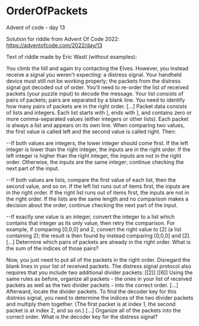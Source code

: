 # OrderOfPackets
Advent of code - day 13

Solution for riddle from Advent Of Code 2022: https://adventofcode.com/2022/day/13

Text of riddle made by Eric Wastl (without examples):

You climb the hill and again try contacting the Elves. However, you instead receive a signal you weren't expecting: a distress signal.
Your handheld device must still not be working properly; the packets from the distress signal got decoded out of order. You'll need to re-order the list of received packets (your puzzle input) to decode the message.
Your list consists of pairs of packets; pairs are separated by a blank line. You need to identify how many pairs of packets are in the right order. [...]
Packet data consists of lists and integers. Each list starts with [, ends with ], and contains zero or more comma-separated values (either integers or other lists). Each packet is always a list and appears on its own line.
When comparing two values, the first value is called left and the second value is called right. Then:

--If both values are integers, the lower integer should come first. If the left integer is lower than the right integer, the inputs are in the right order. If the left integer is higher than the right integer, the inputs are not in the right order. Otherwise, the inputs are the same integer; continue checking the next part of the input.

--If both values are lists, compare the first value of each list, then the second value, and so on. If the left list runs out of items first, the inputs are in the right order. If the right list runs out of items first, the inputs are not in the right order. If the lists are the same length and no comparison makes a decision about the order, continue checking the next part of the input.

--If exactly one value is an integer, convert the integer to a list which contains that integer as its only value, then retry the comparison. For example, if comparing [0,0,0] and 2, convert the right value to [2] (a list containing 2); the result is then found by instead comparing [0,0,0] and [2]. [...]
Determine which pairs of packets are already in the right order. What is the sum of the indices of those pairs?

Now, you just need to put all of the packets in the right order. Disregard the blank lines in your list of received packets.
The distress signal protocol also requires that you include two additional divider packets:
[[2]]
[[6]]
Using the same rules as before, organize all packets - the ones in your list of received packets as well as the two divider packets - into the correct order. [...]
Afterward, locate the divider packets. To find the decoder key for this distress signal, you need to determine the indices of the two divider packets and multiply them together. (The first packet is at index 1, the second packet is at index 2, and so on.) [...]
Organize all of the packets into the correct order. What is the decoder key for the distress signal?
